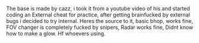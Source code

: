 ﻿The base is made by cazz, i took it from a youtube video of his and started coding 
an External cheat for practice, after getting brainfucked by external bugs i decided to try internal.
Heres the source to it, basic bhop, works fine, FOV changer is completely fucked by snipers, Radar works fine,
Didnt know how to make a glow. 
Hf whoevers using.